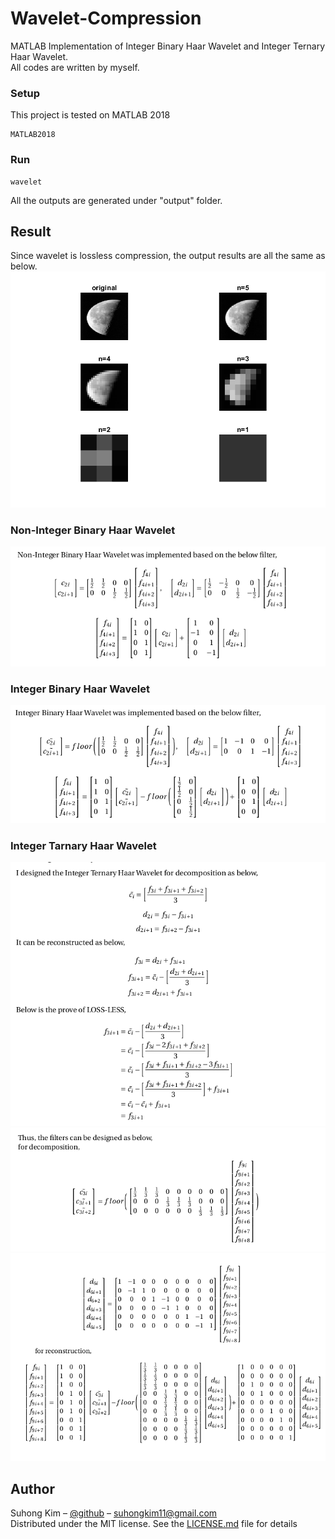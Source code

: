 # Wavelet-Compression
MATLAB Implementation of Integer Binary Haar Wavelet and Integer Ternary Haar Wavelet.\
All codes are written by myself. 

### Setup
This project is tested on MATLAB 2018

```
MATLAB2018 
```

### Run
```
wavelet 
```
All the outputs are generated under "output" folder. 

## Result
Since wavelet is lossless compression, the output results are all the same as below. 
![](./screenshots/result.png)

### Non-Integer Binary Haar Wavelet 
![](./screenshots/nonBH.png) 
### Integer Binary Haar Wavelet 
![](./screenshots/BH.png) 
### Integer Tarnary Haar Wavelet 
![](./screenshots/TH1.png) 
![](./screenshots/TH2.png) 
![](./screenshots/TH3.png) 


## Author

Suhong Kim – [@github](https://github.com/suhongkim) – suhongkim11@gmail.com \
Distributed under the MIT license. See the [LICENSE.md](LICENSE.md) file for details

